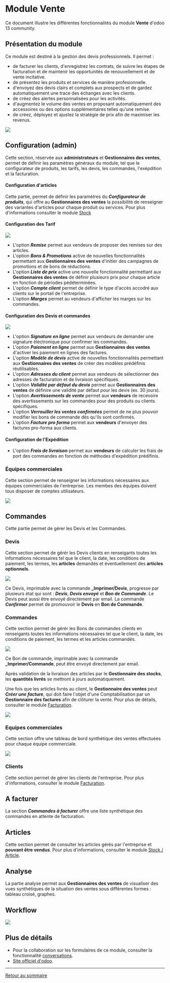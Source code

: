 # Module Vente

Ce document illustre les différentes fonctionnalités du module **Vente** d'odoo 13 community.

## Présentation du module

Ce module est destiné à la gestion des devis professionnels. Il permet :

- de facturer les clients, d'enregistrez les contrats, de suivre les étapes de facturation et de maintenir les opportunités de renouvellement et de vente incitative.
- de présentez les produits et services de manière profesionnelle.
- d'envoyez des devis clairs et complets aux prospects et de gardez automatiquement une trace des échanges avec les clients.
- de créez des alertes personnalisées pour les activités.
- d'augmentez le volume des ventes en proposant automatiquement des accessoires ou des options supplémentaires telles qu’une remise.
- de créez, déployez et ajustez la stratégie de prix afin de maximiser les revenus.

![](./images/ventes-overview.png)

## Configuration (admin)

Cette section, réservée aux **administrateurs** et **Gestionnaires des ventes**, permet de définir les paramètres généraux du module, tel que le configurateur de produits, les tarifs, les devis, les commandes, l'exépdition et la facturation.

#### Configuration d'articles

Cette partie, permet de définir les paramètres du **_Configurateur de produits_**, qui offre au **Gestionnaires des ventes** la possibilité de renseigner des variantes d'articles pour chaque produit ou services. Pour plus d'informations consulter le module [Stock](./odoo-mod-stock-fr.md#articles)

#### Configuration des Tarif

![](./images/ventes-config-tarifs.png)

- L'option **_Remise_** permet aux vendeurs de proposer des remises sur des articles.
- L'option **_Bons & Promotions_** active de nouvelles fonctionnalités permettant aux **Gestionnaires des ventes** d'initier des campagnes de promotions et de bons de réductions.
- L'option **_Liste de prix_** active une nouvelle fonctionnalité permettant aux **Gestionnaires des ventes** de définir plusieurs prix pour chaque article en fonction de périodes pédéterminées.
- L'option **_Compte client_** permet de définir le type d'accès accodré aux clients sur le portail de l'entreprise.
- L'option **_Marges_** permet au vendeurs d'afficher les marges sur les commandes.  

#### Configuration des Devis et commandes

![](./images/ventes-config-devis-commandes.png)

- L'option **_Signature en ligne_** permet aux vendeurs de demander une signature éléctronique pour confirmer les commandes.
- L'option **_Paiement en ligne_** permet aux **Gestionnaires des ventes** d'activer les paiement en lignes des factures.
- L'option **_Modèle de devis_** active de nouvelles fonctionnalités permettant aux **Gestionnaires des ventes** de créer des modèles prédéfinis réutilisables.
- L'option **_Adresses du client_** permet aux vendeurs de sélectionner des adresses de facturation et de livraison spécifiques.
- L'option **_Validité par défaut du devis_** permet aux **Gestionnaires des ventes** de définire une validité par défaut pour les devis (ex. 30 jours).
- L'option **_Avertissements de vente_** permet aux **vendeurs** de recevoire des avertissements sur les commandes pour des produits ou clients spécifiques.
- L'option **_Verrouiller les ventes confirmées_** permet de ne plus pouvoir modifier les bons de commande dès qu'ils sont confirmés.
- L'option **_Facture pro forma_** permet aux **vendeurs** d'envoyer des factures pro-forma aux clients.

#### Configuration de l'Expédition

- L'option **_Frais de livraison_** permet aux **vendeurs** de calculer les frais de port des commandes en fonction de méthodes d'expédition prédifinis.

### Équipes commerciales

Cette section permet de renseigner les informations nécessaires aux équipes commerciales de l'entreprise. Les membes des équipes doivent tous disposer de comptes utilisateurs.

![](./images/ventes-equipe-com.png)

## Commandes

Cette partie permet de gérer les Devis et les Commandes.

### Devis

Cette section permet de gérér les Devis clients en renseigants toutes les informations nécessaires tel que le client, la date, les conditions de paiement, les termes, les **articles** demandés et éventuellement des **articles optionnels**.

![](./images/ventes-devis.png)

Ce Devis, imprimable avec la commande **_Imprimer/Devis**, progresse par plusieurs état qui sont : **_Devis_**, **_Devis envoyé_** et **_Bon de Commande_**. Le Devis peut aussi être envoyé directement par email. La commande **_Confirmer_** permet de promouvoir le **Devis** en **Bon de Commande**.

### Commandes

Cette section permet de gérér les Bons de commandes clients en renseigants toutes les informations nécessaires tel que le client, la date, les conditions de paiement, les termes et les articles commandés.

![](./images/ventes-commandes.png)

Ce Bon de commande, imprimable avec la commande **_Imprimer/Commande**, peut être envoyé directement par email.

Après validation de la livraison des articles par le  **Gestionnaire des stocks**, les **quantités livrés** se mettront à jours automatiquement.

Une fois que les articles livrés au client, le **Gestionnaire des ventes** peut **_Créer une facture_**, qui doit faire l'objet d'une Comptabilisation par un **Gestionnaire des factures** afin de clôturer la vente. Pour plus de détails, consulter le module [Facturation](./odoo-mod-facturation-fr.md).

![](./images/ventes-commande-cloture.png)

### Equipes commerciales

Cette section offre une tableau de bord synthétique des ventes effectuées pour chaque équipe commerciale.

![](./images/ventes-equipes-com-dashbord.png)

### Clients

Cette section permet de gérer les clients de l'entreprise. Pour plus d'informations, consulter le module  [Facturation](./odoo-mod-facturation-fr.md#clients).

## A facturer

La section **_Commandes à facturer_** offre une liste synthétique des commandes en attente de facturation.

## Articles

Cette section permet de consulter les articles gérés par l'entreprise et **pouvant être vendus**. Pour plus d'informations, consulter le module [Stock / Article](./odoo-mod-stock-fr.md#articles).

## Analyse

La partie analyse permet aux **Gestionnaires des ventes** de visualiser des vues synthétiques de la situation des ventes sous différentes formes : tableau croisé, graphes.

## Workflow

![](../diagrams/exports/activity-vente/activity-vente.png)

## Plus de détails

- Pour la collaboration sur les formulaires de ce module, consulter la fonctionnalité [conversations](./odoo-conversations.md).
- [Site officiel d'odoo](https://www.odoo.com/fr_FR/page/sales).  

----
[Retour au sommaire](./odoo-deploy-guidelines-fr.md)